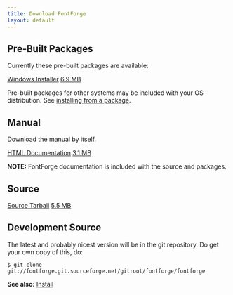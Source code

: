 ```yaml
---
title: Download FontForge
layout: default
---
```





Pre-Built Packages
------------------

Currently these pre-built packages are available:

<div class="button">
	<a href="http://sourceforge.net/projects/fontforge/files/fontforge-executables/FontForgeSetup_2012-07-31_Windows.exe/download">Windows Installer</a>
	<a href="http://sourceforge.net/projects/fontforge/files/fontforge-executables/FontForgeSetup_2012-07-31_Windows.exe/download">6.9 MB</a>
</div>

Pre-built packages for other systems may be included with your OS distribution. See [installing from a package]().

Manual
------

Download the manual by itself.

<div class="button">
	<a href="http://sourceforge.net/projects/fontforge/files/fontforge-docs/fontforge_htdocs-20120731-b.tar.bz2/download">HTML Documentation</a>
	<a href="http://sourceforge.net/projects/fontforge/files/fontforge-docs/fontforge_htdocs-20120731-b.tar.bz2/download">3.1 MB</a>
</div>

**NOTE:** FontForge documentation is included with the source and packages.


Source
------

<div class="button">
	<a href="http://sourceforge.net/projects/fontforge/files/latest/download">Source Tarball</a>
	<a href="http://sourceforge.net/projects/fontforge/files/latest/download">5.5 MB</a>
</div>


Development Source
------------------

The latest and probably nicest version will be in the git repository. Do get your own copy of this, do:

    $ git clone git://fontforge.git.sourceforge.net/gitroot/fontforge/fontforge



**See also:** [Install](install.html)
